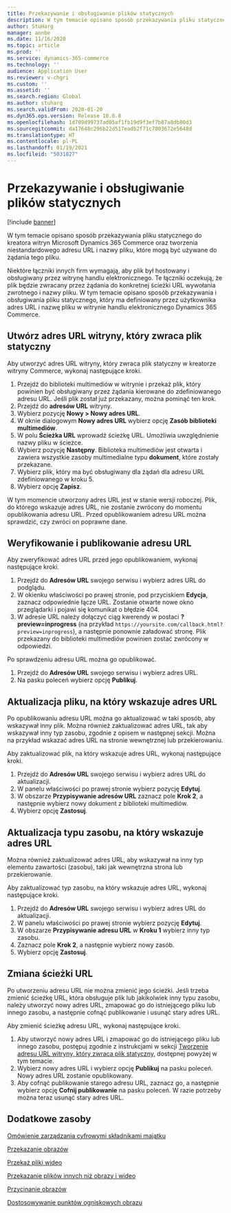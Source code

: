 ```yaml
---
title: Przekazywanie i obsługiwanie plików statycznych
description: W tym temacie opisano sposób przekazywania pliku statycznego do kreatora witryn Microsoft Dynamics 365 Commerce oraz tworzenia niestandardowego adresu URL i nazwy pliku, które mogą być używane do żądania tego pliku.
author: StuHarg
manager: annbe
ms.date: 11/16/2020
ms.topic: article
ms.prod: ''
ms.service: dynamics-365-commerce
ms.technology: ''
audience: Application User
ms.reviewer: v-chgri
ms.custom: ''
ms.assetid: ''
ms.search.region: Global
ms.author: stuharg
ms.search.validFrom: 2020-01-20
ms.dyn365.ops.version: Release 10.0.8
ms.openlocfilehash: 1d709d99737ad05af1fb19d9f3ef7b87a8db80d3
ms.sourcegitcommit: da17648c296b22d517eadb2f71c7803672e5648d
ms.translationtype: HT
ms.contentlocale: pl-PL
ms.lasthandoff: 01/19/2021
ms.locfileid: "5031827"
---
```

# <a name="upload-and-serve-static-files"></a>Przekazywanie i obsługiwanie plików statycznych

[!include [banner](includes/banner.md)]

W tym temacie opisano sposób przekazywania pliku statycznego do kreatora witryn Microsoft Dynamics 365 Commerce oraz tworzenia niestandardowego adresu URL i nazwy pliku, które mogą być używane do żądania tego pliku.

Niektóre łączniki innych firm wymagają, aby plik był hostowany i obsługiwany przez witrynę handlu elektronicznego. Te łączniki oczekują, że plik będzie zwracany przez żądania do konkretnej ścieżki URL wywołania zwrotnego i nazwy pliku. W tym temacie opisano sposób przekazywania i obsługiwania pliku statycznego, który ma definiowany przez użytkownika adres URL i nazwę pliku w witrynie handlu elektronicznego Dynamics 365 Commerce.

## <a name="create-a-site-url-that-returns-a-static-file"></a>Utwórz adres URL witryny, który zwraca plik statyczny

Aby utworzyć adres URL witryny, który zwraca plik statyczny w kreatorze witryny Commerce, wykonaj następujące kroki.

1. Przejdź do biblioteki multimediów w witrynie i przekaż plik, który powinien być obsługiwany przez żądania kierowane do zdefiniowanego adresu URL. Jeśli plik został już przekazany, można pominąć ten krok.
1. Przejdź do **adresów URL** witryny.
1. Wybierz pozycję **Nowy \> Nowy adres URL**.
1. W oknie dialogowym **Nowy adres URL** wybierz opcję **Zasób biblioteki multimediów**.
1. W polu **Ścieżka URL** wprowadź ścieżkę URL. Umożliwia uwzględnienie nazwy pliku w ścieżce.
1. Wybierz pozycję **Następny**. Biblioteka multimediów jest otwarta i zawiera wszystkie zasoby multimedialne typu **dokument**, które zostały przekazane.
1. Wybierz plik, który ma być obsługiwany dla żądań dla adresu URL zdefiniowanego w kroku 5.
1. Wybierz opcję **Zapisz**.

W tym momencie utworzony adres URL jest w stanie wersji roboczej. Plik, do którego wskazuje adres URL, nie zostanie zwrócony do momentu opublikowania adresu URL. Przed opublikowaniem adresu URL można sprawdzić, czy zwróci on poprawne dane.

## <a name="validate-and-publish-a-url"></a>Weryfikowanie i publikowanie adresu URL

Aby zweryfikować adres URL przed jego opublikowaniem, wykonaj następujące kroki.

1. Przejdź do **Adresów URL** swojego serwisu i wybierz adres URL do podglądu.
2. W okienku właściwości po prawej stronie, pod przyciskiem **Edycja**, zaznacz odpowiednie łącze URL. Zostanie otwarte nowe okno przeglądarki i pojawi się komunikat o błędzie 404.
3. W adresie URL należy dołączyć ciąg kwerendy w postaci **?preview=inprogress** (na przykład `https://yoursite.com/callback.html?preview=inprogress`), a następnie ponownie załadować stronę. Plik przekazany do biblioteki multimediów powinien zostać zwrócony w odpowiedzi.

Po sprawdzeniu adresu URL można go opublikować.

1. Przejdź do **Adresów URL** swojego serwisu i wybierz adres URL.
2. Na pasku poleceń wybierz opcję **Publikuj**.

## <a name="update-the-file-that-a-url-points-to"></a>Aktualizacja pliku, na który wskazuje adres URL

Po opublikowaniu adresu URL można go aktualizować w taki sposób, aby wskazywał inny plik. Można również zaktualizować adres URL, tak aby wskazywał inny typ zasobu, zgodnie z opisem w następnej sekcji. Można na przykład wskazać adres URL na stronie wewnętrznej lub przekierowaniu.

Aby zaktualizować plik, na który wskazuje adres URL, wykonaj następujące kroki.

1. Przejdź do **Adresów URL** swojego serwisu i wybierz adres URL do aktualizacji.
1. W panelu właściwości po prawej stronie wybierz pozycję **Edytuj**.
1. W obszarze **Przypisywanie adresów URL** zaznacz pole **Krok 2**, a następnie wybierz nowy dokument z biblioteki multimediów.
1. Wybierz opcję **Zastosuj**.

## <a name="update-the-asset-type-that-a-url-points-to"></a>Aktualizacja typu zasobu, na który wskazuje adres URL

Można również zaktualizować adres URL, aby wskazywał na inny typ elementu zawartości (zasobu), taki jak wewnętrzna strona lub przekierowanie.

Aby zaktualizować typ zasobu, na który wskazuje adres URL, wykonaj następujące kroki.

1. Przejdź do **Adresów URL** swojego serwisu i wybierz adres URL do aktualizacji.
1. W panelu właściwości po prawej stronie wybierz pozycję **Edytuj**.
1. W obszarze **Przypisywanie adresu URL** w **Kroku 1** wybierz inny typ zasobu.
1. Zaznacz pole **Krok 2**, a następnie wybierz nowy zasób.
1. Wybierz opcję **Zastosuj**.

## <a name="change-the-url-path"></a>Zmiana ścieżki URL

Po utworzeniu adresu URL nie można zmienić jego ścieżki. Jeśli trzeba zmienić ścieżkę URL, która obsługuje plik lub jakikolwiek inny typu zasobu, należy utworzyć nowy adres URL, zmapować go do istniejącego pliku lub innego zasobu, a następnie cofnąć publikowanie i usunąć stary adres URL.

Aby zmienić ścieżkę adresu URL, wykonaj następujące kroki.

1. Aby utworzyć nowy adres URL i zmapować go do istniejącego pliku lub innego zasobu, postępuj zgodnie z instrukcjami w sekcji [Tworzenie adresu URL witryny, który zwraca plik statyczny](#create-a-site-url-that-returns-a-static-file), dostępnej powyżej w tym temacie.
1. Wybierz nowy adres URL i wybierz opcję **Publikuj** na pasku poleceń. Nowy adres URL zostanie opublikowany.
1. Aby cofnąć publikowanie starego adresu URL, zaznacz go, a następnie wybierz opcję **Cofnij publikowanie** na pasku poleceń. W razie potrzeby można teraz usunąć stary adres URL.

## <a name="additional-resources"></a>Dodatkowe zasoby

[Omówienie zarządzania cyfrowymi składnikami majątku](dam-overview.md)

[Przekazanie obrazów](dam-upload-images.md)

[Przekaż pliki wideo](dam-upload-video.md)

[Przekazanie plików innych niż obrazy i wideo](dam-upload-files.md)

[Przycinanie obrazów](dam-crop-images.md)

[Dostosowywanie punktów ogniskowych obrazu](dam-custom-focal-point.md)
